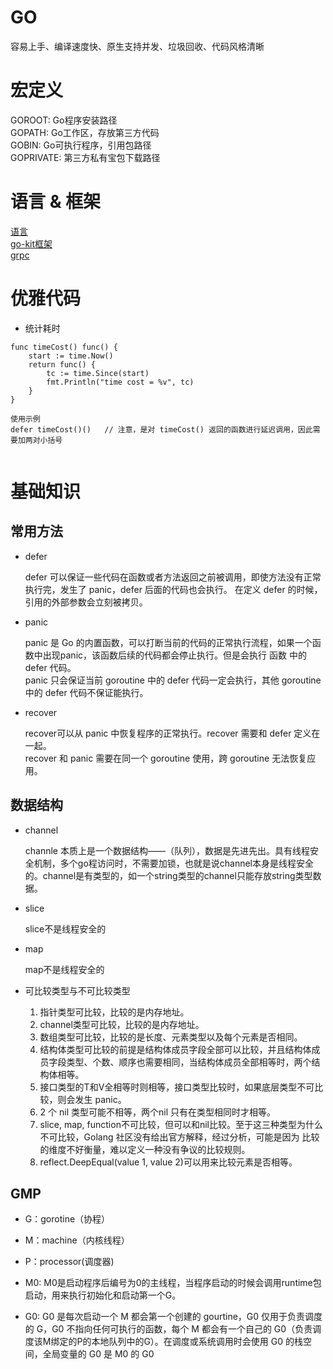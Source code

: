 # GO

容易上手、编译速度快、原生支持并发、垃圾回收、代码风格清晰


# 宏定义  
GOROOT: Go程序安装路径  
GOPATH: Go工作区，存放第三方代码  
GOBIN: Go可执行程序，引用包路径  
GOPRIVATE: 第三方私有宝包下载路径  


# 语言 & 框架

[语言](https://www.runoob.com/go/go-tutorial.html)  
[go-kit框架](https://gokit.io/)  
[grpc](https://grpc.io/docs/languages/go/quickstart/)  



# 优雅代码

- 统计耗时 
```
func timeCost() func() {
	start := time.Now()
	return func() {
		tc := time.Since(start)    
		fmt.Println("time cost = %v", tc)
	}
}

使用示例
defer timeCost()()   // 注意，是对 timeCost() 返回的函数进行延迟调用，因此需要加两对小括号


```


# 基础知识

## 常用方法

- defer

	defer 可以保证一些代码在函数或者方法返回之前被调用，即使方法没有正常执行完，发生了 panic，defer 后面的代码也会执行。
	在定义 defer 的时候，引用的外部参数会立刻被拷贝。

- panic

	panic 是 Go 的内置函数，可以打断当前的代码的正常执行流程，如果一个函数中出现panic，该函数后续的代码都会停止执行。但是会执行 函数 中的 defer 代码。	  
	panic 只会保证当前 goroutine 中的 defer 代码一定会执行，其他 goroutine 中的 defer 代码不保证能执行。

- recover

	recover可以从 panic 中恢复程序的正常执行。recover 需要和 defer 定义在一起。  
	recover 和 panic 需要在同一个 goroutine 使用，跨 goroutine 无法恢复应用。


## 数据结构

- channel
	
	channle 本质上是一个数据结构——（队列），数据是先进先出。具有线程安全机制，多个go程访问时，不需要加锁，也就是说channel本身是线程安全的。channel是有类型的，如一个string类型的channel只能存放string类型数据。

- slice

	slice不是线程安全的

- map 
	
	map不是线程安全的


- 可比较类型与不可比较类型
	
	1. 指针类型可比较，比较的是内存地址。  
    2. channel类型可比较，比较的是内存地址。  
    3. 数组类型可比较，比较的是长度、元素类型以及每个元素是否相同。  
    4. 结构体类型可比较的前提是结构体成员字段全部可以比较，并且结构体成员字段类型、个数、顺序也需要相同，当结构体成员全部相等时，两个结构体相等。  
    5. 接口类型的T和V全相等时则相等，接口类型比较时，如果底层类型不可比较，则会发生 panic。 
    6. 2 个 nil 类型可能不相等，两个nil 只有在类型相同时才相等。  
    7. slice, map, function不可比较，但可以和nil比较。至于这三种类型为什么不可比较，Golang 社区没有给出官方解释，经过分析，可能是因为 比较的维度不好衡量，难以定义一种没有争议的比较规则。   
    8. reflect.DeepEqual(value 1, value 2)可以用来比较元素是否相等。   



##  GMP

- G：gorotine（协程）

- M：machine（内核线程）

- P：processor(调度器)	


- M0: M0是启动程序后编号为0的主线程，当程序启动的时候会调用runtime包启动，用来执行初始化和启动第一个G。  

- G0: G0 是每次启动一个 M 都会第一个创建的 gourtine，G0 仅用于负责调度的 G，G0 不指向任何可执行的函数，每个 M 都会有一个自己的 G0（负责调度该M绑定的P的本地队列中的G）。在调度或系统调用时会使用 G0 的栈空间，全局变量的 G0 是 M0 的 G0  






